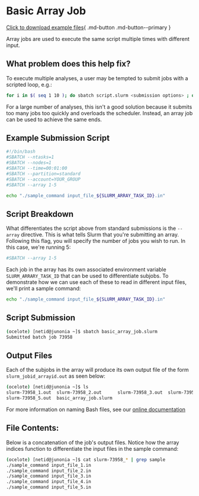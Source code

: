 # Basic Array Job

[Click to download example files](files/Basic-Array-Job.tar.gz){ .md-button .md-button--primary }

Array jobs are used to execute the same script multiple times with different input.

## What problem does this help fix?

To execute multiple analyses, a user may be tempted to submit jobs with a scripted loop, e.g.:
```bash
for i in $( seq 1 10 ); do sbatch script.slurm <submission options> ; done
```

For a large number of analyses, this isn't a good solution because it submits too many jobs too quickly and overloads the scheduler. Instead, an array job can be used to achieve the same ends.

## Example Submission Script

```bash
#!/bin/bash
#SBATCH --ntasks=1
#SBATCH --nodes=1             
#SBATCH --time=00:01:00   
#SBATCH --partition=standard
#SBATCH --account=YOUR_GROUP
#SBATCH --array 1-5

echo "./sample_command input_file_${SLURM_ARRAY_TASK_ID}.in"
 ```
 
## Script Breakdown
 
What differentiates the script above from standard submissions is the ```--array``` directive. This is what tells Slurm  that you're submitting an array. Following this flag, you will specify the number of jobs you wish to run. In this case, we're running 5:

```bash
#SBATCH --array 1-5
```

Each job in the array has its own associated environment variable ```SLURM_ARRARY_TASK_ID``` that can be used to differentiate subjobs. To demonstrate how we can use each of these to read in different input files, we'll print a sample command:

```bash
echo "./sample_command input_file_${SLURM_ARRAY_TASK_ID}.in"
```

## Script Submission

```bash
(ocelote) [netid@junonia ~]$ sbatch basic_array_job.slurm 
Submitted batch job 73958
```

## Output Files

Each of the subjobs in the array will produce its own output file of the form ```slurm_jobid_arrayid.out``` as seen below:

```bash
(ocelote) [netid@junonia ~]$ ls
slurm-73958_1.out  slurm-73958_2.out      slurm-73958_3.out  slurm-73958_4.out
slurm-73958_5.out  basic_array_job.slurm
```

For more information on naming Bash files, see our [online documentation](running_jobs/batch_jobs/slurm_documentation/#slurm-output-filename-patterns)

## File Contents:
Below is a concatenation of the job's output files. Notice how the array indices function to differentiate the input files in the sample command:

```bash
(ocelote) [netid@junonia ~]$ cat slurm-73958_* | grep sample
./sample_command input_file_1.in
./sample_command input_file_2.in
./sample_command input_file_3.in
./sample_command input_file_4.in
./sample_command input_file_5.in
```


